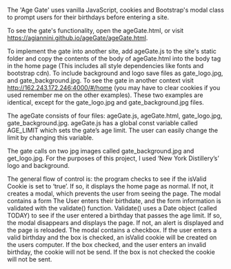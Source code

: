 
The 'Age Gate' uses vanilla JavaScript, cookies and Bootstrap's modal class to prompt users for their birthdays before entering a site. 

To see the gate's functionality, open the ageGate.html, or visit https://agiannini.github.io/ageGate/ageGate.html.

To implement the gate into another site, add ageGate.js to the site's static folder and copy the contents of the body of ageGate.html into the body tag in the home page (This includes all style dependencies like fonts and bootstrap cdn). To include background and logo save files as gate_logo.jpg, and gate_background.jpg. To see the gate in another context visit http://162.243.172.246:4000/#/home (you may have to clear cookies if you used remember me on the other examples). These two examples are identical, except for the gate_logo.jpg and gate_background.jpg files.


The ageGate consists of four files: ageGate.js, ageGate.html, gate_logo.jpg, gate_background.jpg.
ageGate.js has a global const variable called AGE_LIMIT which sets the gate’s age limit. The user can easily change the limit by changing this variable. 

The gate calls on two jpg images called gate_background.jpg and get_logo.jpg. For the purposes of this project, I used ‘New York Distillery’s’ logo and background.

The general flow of control is: the program checks to see if the isValid Cookie is set to ‘true’. If so, it displays the home page as normal. If not, it creates a modal, which prevents the user from seeing the page. The modal contains a form The User enters their birthdate, and the form information is validated with the validate() function. Validate() uses a Date object (called TODAY) to see if the user entered a birthday that passes the age limit. If so, the modal disappears and displays the page. If not, an alert is displayed and the page is reloaded.
The modal contains a checkbox. If the user enters a valid birthday and the box is checked, an isValid cookie will be created on the users computer. If the box checked, and the user enters an invalid birthday, the cookie will not be send. If the box is not checked the cookie will not be sent.
